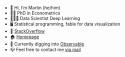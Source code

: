 - 👋 Hi, I’m Martin (he/him)
- 👨‍🏫 PhD in Econometrics
- 👨🏽‍💻 Data Scientist Deep Learning
- 🖥️ Statistical programming, fable for data visualization
- 🔗 [StackOverflow](https://stackoverflow.com/users/3834139/martin-c-arnold)
- 🏠 [Homepage](https://www.logodds.de/)
- 🌱 Currently digging into [Observable](https://observablehq.com)
- 📪 Feel free to contact me <a href="mailto:martin.arnold@logodds.de">via mail</a>

<!---
mca91/mca91 is a ✨ special ✨ repository because its `README.md` (this file) appears on your GitHub profile.
You can click the Preview link to take a look at your changes.
--->
